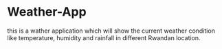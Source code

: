 # Weather-App
this is a wather application which will show the current weather condition like temperature, humidity and rainfall in different Rwandan location.
